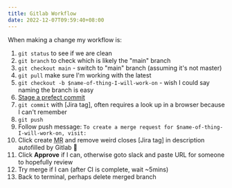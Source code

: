 ```yaml
---
title: Gitlab Workflow
date: 2022-12-07T09:59:40+08:00
---
```


When making a change my workflow is:

1. `git status` to see if we are clean
1. `git branch` to check which is likely the "main" branch
1. `git checkout main` - switch to "main" branch (assuming it's not master)
1. `git pull` make sure I'm working with the latest
1. `git checkout -b $name-of-thing-I-will-work-on` - wish I could say naming the branch is easy
1. [Stage a prefect commit](https://simonwillison.net/2022/Oct/29/the-perfect-commit/)
1. `git commit` with [Jira tag], often requires a look up in a browser because I can't remember
1. `git push`
1. Follow push message: `To create a merge request for $name-of-thing-I-will-work-on, visit:`
1. Click create <abbr title="Merge Request">MR</abbr> and remove weird closes [Jira tag] in description autofilled by Gitlab 🤷
1. Click **Approve** if I can, otherwise goto slack and paste URL for someone to hopefully review
1. Try merge if I can (after CI is complete, wait ~5mins)
1. Back to terminal, perhaps delete merged branch

